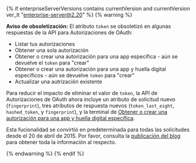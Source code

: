 {% if enterpriseServerVersions contains currentVersion and currentVersion ver_lt "enterprise-server@2.20" %}
{% warning %}

**Aviso de obsoletización:** El atributo `token` se obsoletizó en algunas respuestas de la API para Autorizaciones de OAuth:
* Listar tus autorizaciones
* Obtener una sola autorización
* Obtener o crear una autorización para una app específica - aún se devuelve el `token` para "crear"
* Obtener o crear una autorización para una app y huella digital específicos - aún se devuelve `token` para "crear"
* Actualizar una autrización existente

Para reducir el impacto de eliminar el valor de `token`, la API de Autorizaciones de OAuth ahora incluye un atributo de solicitud nuevo (`fingerprint`), tres atributos de respuesta nuevos (`token_last_eight`, `hashed_token`, y `fingerprint`), y la terminal de [Obtener o crear una autorización para una app y huella digital específica](/rest/reference/oauth-authorizations#get-or-create-an-authorization-for-a-specific-app-and-fingerprint).

Esta fucionalidad se convirtió en predeterminada para todas las solicitudes desde el 20 de abril de 2015. Por favor, consulta la [publicación del blog](https://developer.github.com/changes/2015-04-20-authorizations-api-response-changes-are-now-in-effect/) para obtener toda la información al respecto.

{% endwarning %}
{% endif %}

